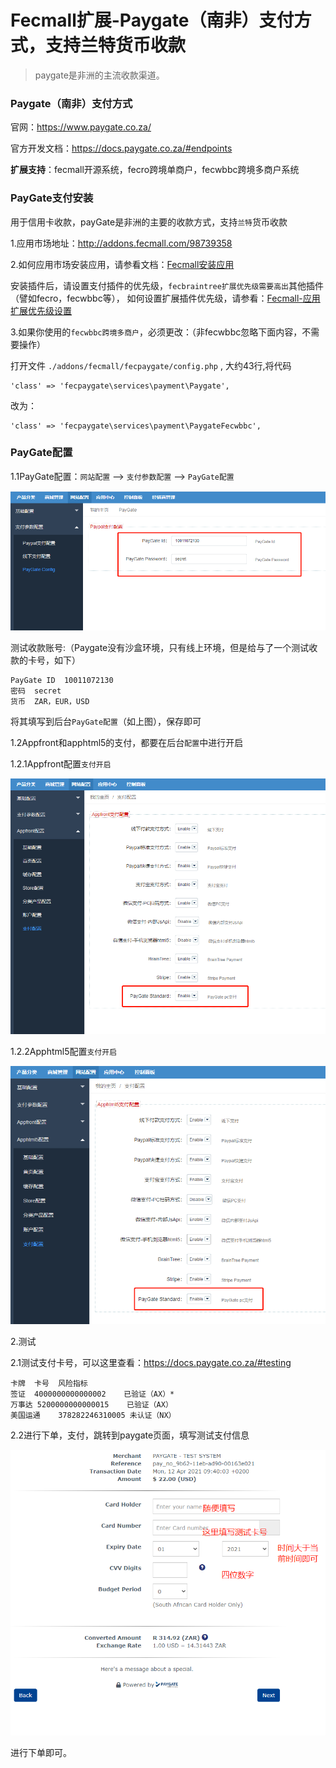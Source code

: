 Fecmall扩展-Paygate（南非）支付方式，支持兰特货币收款
====================

> paygate是非洲的主流收款渠道。


### Paygate（南非）支付方式

官网：https://www.paygate.co.za/

官方开发文档：https://docs.paygate.co.za/#endpoints

**扩展支持**：fecmall开源系统，fecro跨境单商户，fecwbbc跨境多商户系统

### PayGate支付安装

用于信用卡收款，payGate是非洲的主要的收款方式，支持`兰特`货币收款

1.应用市场地址：http://addons.fecmall.com/98739358

2.如何应用市场安装应用，请参看文档：[Fecmall安装应用](https://www.fecmall.com/doc/fecshop-guide/addons/cn-2.0/guide-fecmall-addons-install.html)

安装插件后，请设置支付插件的优先级，`fecbraintree扩展优先级需要高出`其他插件（譬如fecro，fecwbbc等），
如何设置扩展插件优先级，请参看：[Fecmall-应用扩展优先级设置](https://www.fecmall.com/doc/fecshop-guide/addons/cn-2.0/guide-fecmall-addons-score.html)


3.如果你使用的`fecwbbc跨境多商户`，必须更改：（非fecwbbc忽略下面内容，不需要操作）

打开文件 `./addons/fecmall/fecpaygate/config.php` , 大约43行,将代码

```
'class' => 'fecpaygate\services\payment\Paygate',
```

改为：

```
'class' => 'fecpaygate\services\payment\PaygateFecwbbc',
```
 


### PayGate配置

1.1PayGate配置：`网站配置` --> `支付参数配置` -->  `PayGate配置`

![](images/7777.png)

测试收款账号:（Paygate没有沙盒环境，只有线上环境，但是给与了一个测试收款的卡号，如下）

```
PayGate ID	10011072130
密码	secret
货币	ZAR，EUR，USD
```

将其填写到后台`PayGate配置`（如上图），保存即可


1.2Appfront和apphtml5的支付，都要在后台`配置`中进行开启


1.2.1Appfront配置`支付开启`

![](images/wbbc_32.png)

1.2.2Apphtml5配置`支付开启`

![](images/wbbc_33.png)



2.测试



2.1测试支付卡号，可以这里查看：https://docs.paygate.co.za/#testing

```
卡牌	卡号	风险指标
签证	4000000000000002	已验证（AX）*
万事达	5200000000000015	已验证（AX）
美国运通	378282246310005	未认证（NX）
```

2.2进行下单，支付，跳转到paygate页面，填写测试支付信息

![](images/8888.png)

进行下单即可。























